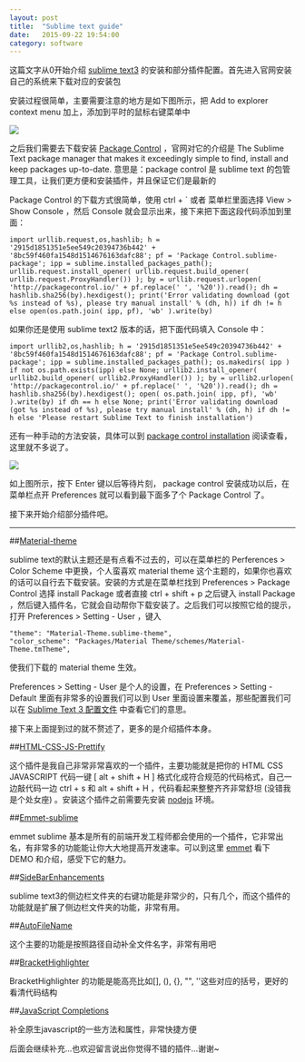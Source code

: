```yaml
---
layout: post
title:  "Sublime text guide"
date:   2015-09-22 19:54:00
category: software
---
```


这篇文字从0开始介绍 [sublime text3](http://www.sublimetext.com/) 的安装和部分插件配置。首先进入官网安装自己的系统来下载对应的安装包

安装过程很简单，主要需要注意的地方是如下图所示，把 Add to explorer context menu 加上，添加到平时的鼠标右键菜单中

<img src="{{site.baseurl}}/source/2015.09.22/1.png">

之后我们需要去下载安装 [Package Control](https://packagecontrol.io/) ，官网对它的介绍是 The Sublime Text package manager that makes it exceedingly simple to find, install and keep packages up-to-date. 意思是：package control 是 sublime text 的包管理工具，让我们更方便和安装插件，并且保证它们是最新的

Package Control 的下载方式很简单，使用 ctrl + ` 或者 菜单栏里面选择 View > Show Console ，然后 Console 就会显示出来，接下来把下面这段代码添加到里面：

	import urllib.request,os,hashlib; h = '2915d1851351e5ee549c20394736b442' + '8bc59f460fa1548d1514676163dafc88'; pf = 'Package Control.sublime-package'; ipp = sublime.installed_packages_path(); urllib.request.install_opener( urllib.request.build_opener( urllib.request.ProxyHandler()) ); by = urllib.request.urlopen( 'http://packagecontrol.io/' + pf.replace(' ', '%20')).read(); dh = hashlib.sha256(by).hexdigest(); print('Error validating download (got %s instead of %s), please try manual install' % (dh, h)) if dh != h else open(os.path.join( ipp, pf), 'wb' ).write(by)

如果你还是使用 sublime text2 版本的话，把下面代码填入 Console 中：

	import urllib2,os,hashlib; h = '2915d1851351e5ee549c20394736b442' + '8bc59f460fa1548d1514676163dafc88'; pf = 'Package Control.sublime-package'; ipp = sublime.installed_packages_path(); os.makedirs( ipp ) if not os.path.exists(ipp) else None; urllib2.install_opener( urllib2.build_opener( urllib2.ProxyHandler()) ); by = urllib2.urlopen( 'http://packagecontrol.io/' + pf.replace(' ', '%20')).read(); dh = hashlib.sha256(by).hexdigest(); open( os.path.join( ipp, pf), 'wb' ).write(by) if dh == h else None; print('Error validating download (got %s instead of %s), please try manual install' % (dh, h) if dh != h else 'Please restart Sublime Text to finish installation')

还有一种手动的方法安装，具体可以到 [package control installation](https://packagecontrol.io/installation#st3) 阅读查看，这里就不多说了。

<img src="{{site.baseurl}}/source/2015.09.22/2.png">

如上图所示，按下 Enter 键以后等待片刻， package control 安装成功以后，在菜单栏点开 Preferences 就可以看到最下面多了个 Package Control 了。

接下来开始介绍部分插件吧。

----

##[Material-theme](https://github.com/equinusocio/material-theme)

sublime text的默认主题还是有点看不过去的，可以在菜单栏的 Perferences > Color Scheme 中更换，个人蛮喜欢 material theme 这个主题的，如果你也喜欢的话可以自行去下载安装。安装的方式是在菜单栏找到 Preferences > Package Control 选择 install Package 或者直接 ctrl + shift + p 之后键入 install Package ，然后键入插件名，它就会自动帮你下载安装了。之后我们可以按照它给的提示，打开 Preferences > Setting - User ，键入 

	"theme": "Material-Theme.sublime-theme",
	"color_scheme": "Packages/Material Theme/schemes/Material-Theme.tmTheme",

使我们下载的 material theme 生效。

Preferences > Setting - User 是个人的设置，在 Preferences > Setting - Default 里面有非常多的设置我们可以到 User 里面设置来覆盖，那些配置我们可以在 [Sublime Text 3 配置文件](http://www.linuxidc.com/Linux/2014-03/98103.htm) 中查看它们的意思。

接下来上面提到过的就不赘述了，更多的是介绍插件本身。

##[HTML-CSS-JS-Prettify](https://packagecontrol.io/packages/HTML-CSS-JS%20Prettify)

这个插件是我自己非常非常喜欢的一个插件，主要功能就是把你的 HTML CSS JAVASCRIPT 代码一键 [ alt + shift + H ] 格式化成符合规范的代码格式，自己一边敲代码一边 ctrl + s 和  alt + shift + H ，代码看起来整整齐齐非常舒坦 (没错我是个处女座) 。安装这个插件之前需要先安装 [nodejs](https://nodejs.org/en/) 环境。

##[Emmet-sublime](https://github.com/sergeche/emmet-sublime)

emmet sublime 基本是所有的前端开发工程师都会使用的一个插件，它非常出名，有非常多的功能能让你大大地提高开发速率。可以到这里 [emmet](http://www.emmet.io/) 看下 DEMO 和介绍，感受下它的魅力。

##[SideBarEnhancements](https://github.com/titoBouzout/SideBarEnhancements)

sublime text3的侧边栏文件夹的右键功能是非常少的，只有几个，而这个插件的功能就是扩展了侧边栏文件夹的功能，非常有用。

##[AutoFileName](https://github.com/BoundInCode/AutoFileName)

这个主要的功能是按照路径自动补全文件名字，非常有用吧

##[BracketHighlighter](https://github.com/facelessuser/BracketHighlighter)

BracketHighlighter 的功能是能高亮比如[], (), {}, "", ''这些对应的括号，更好的看清代码结构

##[JavaScript Completions](https://packagecontrol.io/packages/JavaScript%20Completions)

补全原生javascript的一些方法和属性，非常快捷方便

后面会继续补充...也欢迎留言说出你觉得不错的插件...谢谢~